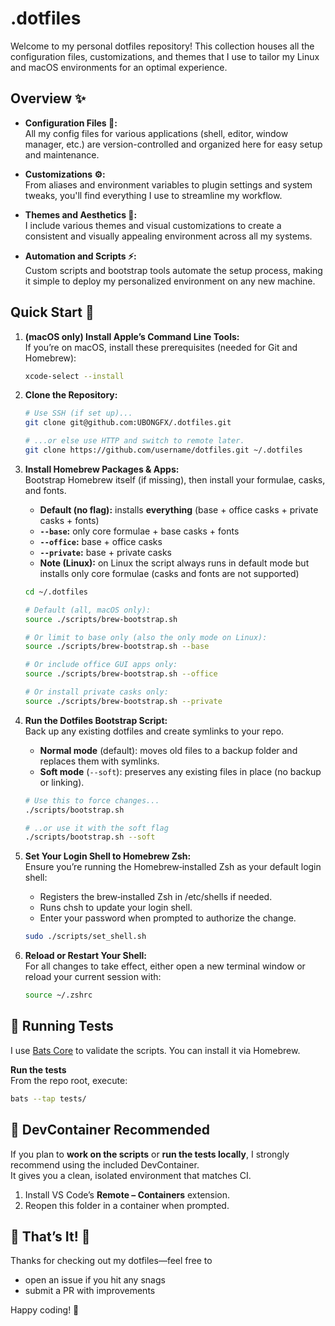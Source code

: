 # .dotfiles 

Welcome to my personal dotfiles repository! This collection houses all the configuration files, customizations, and themes that I use to tailor my Linux and macOS environments for an optimal experience. 

## Overview ✨

- **Configuration Files 📝:**  
  All my config files for various applications (shell, editor, window manager, etc.) are version-controlled and organized here for easy setup and maintenance.

- **Customizations ⚙️:**  
  From aliases and environment variables to plugin settings and system tweaks, you'll find everything I use to streamline my workflow.

- **Themes and Aesthetics 🎨:**  
  I include various themes and visual customizations to create a consistent and visually appealing environment across all my systems.

- **Automation and Scripts ⚡:**  
  Custom scripts and bootstrap tools automate the setup process, making it simple to deploy my personalized environment on any new machine.

## Quick Start 🚀

1. **(macOS only) Install Apple’s Command Line Tools:**  
   If you’re on macOS, install these prerequisites (needed for Git and Homebrew):
   ```bash
   xcode-select --install
   ``` 

2. **Clone the Repository:**
   ```bash
   # Use SSH (if set up)...
   git clone git@github.com:UBONGFX/.dotfiles.git

   # ...or else use HTTP and switch to remote later.
   git clone https://github.com/username/dotfiles.git ~/.dotfiles
   ```

3. **Install Homebrew Packages & Apps:**  
   Bootstrap Homebrew itself (if missing), then install your formulae, casks, and fonts.  
   - **Default (no flag):** installs **everything** (base + office casks + private casks + fonts)  
   - **`--base`:** only core formulae + base casks + fonts  
   - **`--office`:** base + office casks  
   - **`--private`:** base + private casks
   - **Note (Linux):** on Linux the script always runs in default mode but installs only core formulae (casks and fonts are not supported) 
   ```bash
   cd ~/.dotfiles

   # Default (all, macOS only):
   source ./scripts/brew-bootstrap.sh

   # Or limit to base only (also the only mode on Linux):
   source ./scripts/brew-bootstrap.sh --base

   # Or include office GUI apps only:
   source ./scripts/brew-bootstrap.sh --office

   # Or install private casks only:
   source ./scripts/brew-bootstrap.sh --private
   ```

4. **Run the Dotfiles Bootstrap Script:**  
   Back up any existing dotfiles and create symlinks to your repo.  
   - **Normal mode** (default): moves old files to a backup folder and replaces them with symlinks.  
   - **Soft mode** (`--soft`): preserves any existing files in place (no backup or linking).  
   ```bash
   # Use this to force changes...
   ./scripts/bootstrap.sh

   # ..or use it with the soft flag
   ./scripts/bootstrap.sh --soft
   ```

5. **Set Your Login Shell to Homebrew Zsh:**  
   Ensure you’re running the Homebrew‑installed Zsh as your default login shell:  
   - 	Registers the brew‑installed Zsh in /etc/shells if needed.
	-	Runs chsh to update your login shell.
	-	Enter your password when prompted to authorize the change.
   ```bash
   sudo ./scripts/set_shell.sh
   ```

6. **Reload or Restart Your Shell:**  
   For all changes to take effect, either open a new terminal window or reload your current session with:
   ```bash
   source ~/.zshrc
   ```

## 🧪 Running Tests

I use [Bats Core](https://github.com/bats-core/bats-core) to validate the scripts. You can install it via Homebrew.

**Run the tests**  
From the repo root, execute:  
```bash
bats --tap tests/ 
```

## 🐳 DevContainer Recommended
 
If you plan to **work on the scripts** or **run the tests locally**, I strongly recommend using the included DevContainer.  
It gives you a clean, isolated environment that matches CI.

1. Install VS Code’s **Remote – Containers** extension.  
2. Reopen this folder in a container when prompted.  

## 🎉 That’s It! 🎉  

Thanks for checking out my dotfiles—feel free to  
- open an issue if you hit any snags  
- submit a PR with improvements  

Happy coding! 🚀